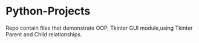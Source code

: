 # Python-Projects
Repo contain files that demonstrate OOP, Tkinter GUI module,using Tkinter Parent and Child relationships.
